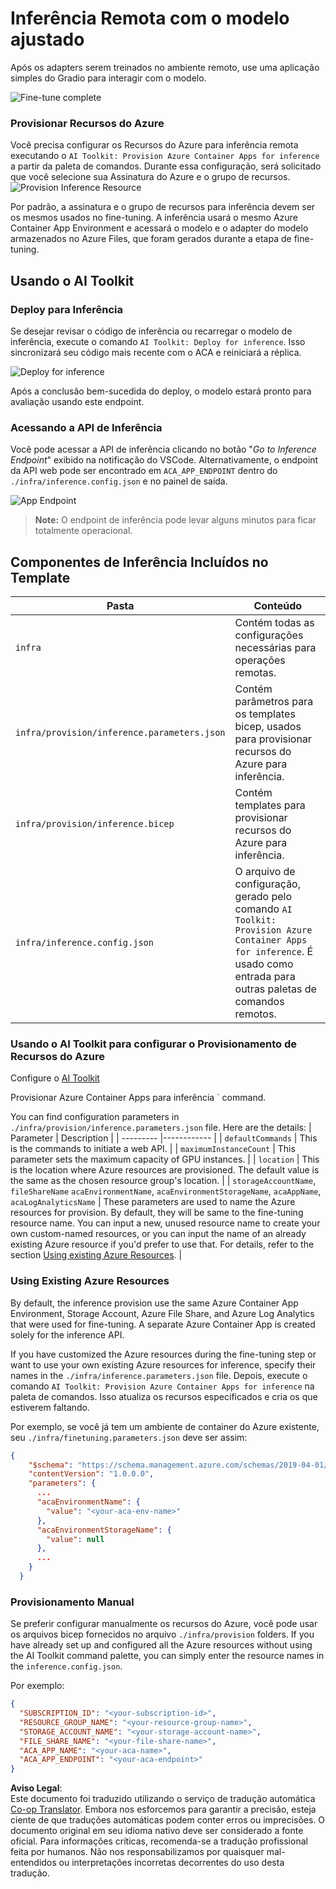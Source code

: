 <!--
CO_OP_TRANSLATOR_METADATA:
{
  "original_hash": "a54cd3d65b6963e4e8ce21e143c3ab04",
  "translation_date": "2025-05-09T12:37:55+00:00",
  "source_file": "md/01.Introduction/03/Remote_Interence.md",
  "language_code": "br"
}
-->
# Inferência Remota com o modelo ajustado

Após os adapters serem treinados no ambiente remoto, use uma aplicação simples do Gradio para interagir com o modelo.

![Fine-tune complete](../../../../../translated_images/log-finetuning-res.4b3ee593f24d3096742d09375adade22b217738cab93bc1139f224e5888a1cbf.br.png)

### Provisionar Recursos do Azure  
Você precisa configurar os Recursos do Azure para inferência remota executando o `AI Toolkit: Provision Azure Container Apps for inference` a partir da paleta de comandos. Durante essa configuração, será solicitado que você selecione sua Assinatura do Azure e o grupo de recursos.  
![Provision Inference Resource](../../../../../translated_images/command-provision-inference.b294f3ae5764ab45b83246d464ad5329b0de20cf380f75a699b4cc6b5495ca11.br.png)

Por padrão, a assinatura e o grupo de recursos para inferência devem ser os mesmos usados no fine-tuning. A inferência usará o mesmo Azure Container App Environment e acessará o modelo e o adapter do modelo armazenados no Azure Files, que foram gerados durante a etapa de fine-tuning.

## Usando o AI Toolkit

### Deploy para Inferência  
Se desejar revisar o código de inferência ou recarregar o modelo de inferência, execute o comando `AI Toolkit: Deploy for inference`. Isso sincronizará seu código mais recente com o ACA e reiniciará a réplica.

![Deploy for inference](../../../../../translated_images/command-deploy.cb6508c973d6257e649aa4f262d3c170a374da3e9810a4f3d9e03935408a592b.br.png)

Após a conclusão bem-sucedida do deploy, o modelo estará pronto para avaliação usando este endpoint.

### Acessando a API de Inferência

Você pode acessar a API de inferência clicando no botão "*Go to Inference Endpoint*" exibido na notificação do VSCode. Alternativamente, o endpoint da API web pode ser encontrado em `ACA_APP_ENDPOINT` dentro do `./infra/inference.config.json` e no painel de saída.

![App Endpoint](../../../../../translated_images/notification-deploy.00f4267b7aa6a18cfaaec83a7831b5d09311d5d96a70bb4c9d651ea4a41a8af7.br.png)

> **Note:** O endpoint de inferência pode levar alguns minutos para ficar totalmente operacional.

## Componentes de Inferência Incluídos no Template

| Pasta | Conteúdo |
| ------ |--------- |
| `infra` | Contém todas as configurações necessárias para operações remotas. |
| `infra/provision/inference.parameters.json` | Contém parâmetros para os templates bicep, usados para provisionar recursos do Azure para inferência. |
| `infra/provision/inference.bicep` | Contém templates para provisionar recursos do Azure para inferência. |
| `infra/inference.config.json` | O arquivo de configuração, gerado pelo comando `AI Toolkit: Provision Azure Container Apps for inference`. É usado como entrada para outras paletas de comandos remotos. |

### Usando o AI Toolkit para configurar o Provisionamento de Recursos do Azure  
Configure o [AI Toolkit](https://marketplace.visualstudio.com/items?itemName=ms-windows-ai-studio.windows-ai-studio)

Provisionar Azure Container Apps para inferência ` command.

You can find configuration parameters in `./infra/provision/inference.parameters.json` file. Here are the details:
| Parameter | Description |
| --------- |------------ |
| `defaultCommands` | This is the commands to initiate a web API. |
| `maximumInstanceCount` | This parameter sets the maximum capacity of GPU instances. |
| `location` | This is the location where Azure resources are provisioned. The default value is the same as the chosen resource group's location. |
| `storageAccountName`, `fileShareName` `acaEnvironmentName`, `acaEnvironmentStorageName`, `acaAppName`,  `acaLogAnalyticsName` | These parameters are used to name the Azure resources for provision. By default, they will be same to the fine-tuning resource name. You can input a new, unused resource name to create your own custom-named resources, or you can input the name of an already existing Azure resource if you'd prefer to use that. For details, refer to the section [Using existing Azure Resources](../../../../../md/01.Introduction/03). |

### Using Existing Azure Resources

By default, the inference provision use the same Azure Container App Environment, Storage Account, Azure File Share, and Azure Log Analytics that were used for fine-tuning. A separate Azure Container App is created solely for the inference API. 

If you have customized the Azure resources during the fine-tuning step or want to use your own existing Azure resources for inference, specify their names in the `./infra/inference.parameters.json` file. Depois, execute o comando `AI Toolkit: Provision Azure Container Apps for inference` na paleta de comandos. Isso atualiza os recursos especificados e cria os que estiverem faltando.

Por exemplo, se você já tem um ambiente de container do Azure existente, seu `./infra/finetuning.parameters.json` deve ser assim:

```json
{
    "$schema": "https://schema.management.azure.com/schemas/2019-04-01/deploymentParameters.json#",
    "contentVersion": "1.0.0.0",
    "parameters": {
      ...
      "acaEnvironmentName": {
        "value": "<your-aca-env-name>"
      },
      "acaEnvironmentStorageName": {
        "value": null
      },
      ...
    }
  }
```

### Provisionamento Manual  
Se preferir configurar manualmente os recursos do Azure, você pode usar os arquivos bicep fornecidos no arquivo `./infra/provision` folders. If you have already set up and configured all the Azure resources without using the AI Toolkit command palette, you can simply enter the resource names in the `inference.config.json`.

Por exemplo:

```json
{
  "SUBSCRIPTION_ID": "<your-subscription-id>",
  "RESOURCE_GROUP_NAME": "<your-resource-group-name>",
  "STORAGE_ACCOUNT_NAME": "<your-storage-account-name>",
  "FILE_SHARE_NAME": "<your-file-share-name>",
  "ACA_APP_NAME": "<your-aca-name>",
  "ACA_APP_ENDPOINT": "<your-aca-endpoint>"
}
```

**Aviso Legal**:  
Este documento foi traduzido utilizando o serviço de tradução automática [Co-op Translator](https://github.com/Azure/co-op-translator). Embora nos esforcemos para garantir a precisão, esteja ciente de que traduções automáticas podem conter erros ou imprecisões. O documento original em seu idioma nativo deve ser considerado a fonte oficial. Para informações críticas, recomenda-se a tradução profissional feita por humanos. Não nos responsabilizamos por quaisquer mal-entendidos ou interpretações incorretas decorrentes do uso desta tradução.
